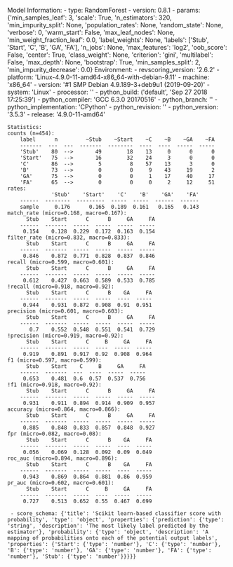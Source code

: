 Model Information:
	 - type: RandomForest
	 - version: 0.8.1
	 - params: {'min_samples_leaf': 3, 'scale': True, 'n_estimators': 320, 'min_impurity_split': None, 'population_rates': None, 'random_state': None, 'verbose': 0, 'warm_start': False, 'max_leaf_nodes': None, 'min_weight_fraction_leaf': 0.0, 'label_weights': None, 'labels': ['Stub', 'Start', 'C', 'B', 'GA', 'FA'], 'n_jobs': None, 'max_features': 'log2', 'oob_score': False, 'center': True, 'class_weight': None, 'criterion': 'gini', 'multilabel': False, 'max_depth': None, 'bootstrap': True, 'min_samples_split': 2, 'min_impurity_decrease': 0.0}
	Environment:
	 - revscoring_version: '2.6.2'
	 - platform: 'Linux-4.9.0-11-amd64-x86_64-with-debian-9.11'
	 - machine: 'x86_64'
	 - version: '#1 SMP Debian 4.9.189-3+deb9u1 (2019-09-20)'
	 - system: 'Linux'
	 - processor: ''
	 - python_build: ('default', 'Sep 27 2018 17:25:39')
	 - python_compiler: 'GCC 6.3.0 20170516'
	 - python_branch: ''
	 - python_implementation: 'CPython'
	 - python_revision: ''
	 - python_version: '3.5.3'
	 - release: '4.9.0-11-amd64'
	
	Statistics:
	counts (n=454):
		label      n         ~Stub    ~Start    ~C    ~B    ~GA    ~FA
		-------  ---  ---  -------  --------  ----  ----  -----  -----
		'Stub'    80  -->       49        18    13     0      0      0
		'Start'   75  -->       16        32    24     3      0      0
		'C'       86  -->        5         8    57    13      3      0
		'B'       73  -->        0         0     9    43     19      2
		'GA'      75  -->        0         0     1    17     40     17
		'FA'      65  -->        0         0     0     2     12     51
	rates:
		          'Stub'    'Start'    'C'    'B'    'GA'    'FA'
		------  --------  ---------  -----  -----  ------  ------
		sample     0.176      0.165  0.189  0.161   0.165   0.143
	match_rate (micro=0.168, macro=0.167):
		  Stub    Start      C      B     GA     FA
		------  -------  -----  -----  -----  -----
		 0.154    0.128  0.229  0.172  0.163  0.154
	filter_rate (micro=0.832, macro=0.833):
		  Stub    Start      C      B     GA     FA
		------  -------  -----  -----  -----  -----
		 0.846    0.872  0.771  0.828  0.837  0.846
	recall (micro=0.599, macro=0.601):
		  Stub    Start      C      B     GA     FA
		------  -------  -----  -----  -----  -----
		 0.612    0.427  0.663  0.589  0.533  0.785
	!recall (micro=0.918, macro=0.92):
		  Stub    Start      C      B    GA     FA
		------  -------  -----  -----  ----  -----
		 0.944    0.931  0.872  0.908  0.91  0.951
	precision (micro=0.601, macro=0.603):
		  Stub    Start      C      B     GA     FA
		------  -------  -----  -----  -----  -----
		   0.7    0.552  0.548  0.551  0.541  0.729
	!precision (micro=0.919, macro=0.92):
		  Stub    Start      C     B     GA     FA
		------  -------  -----  ----  -----  -----
		 0.919    0.891  0.917  0.92  0.908  0.964
	f1 (micro=0.597, macro=0.599):
		  Stub    Start    C     B     GA     FA
		------  -------  ---  ----  -----  -----
		 0.653    0.481  0.6  0.57  0.537  0.756
	!f1 (micro=0.918, macro=0.92):
		  Stub    Start      C      B     GA     FA
		------  -------  -----  -----  -----  -----
		 0.931    0.911  0.894  0.914  0.909  0.957
	accuracy (micro=0.864, macro=0.866):
		  Stub    Start      C      B     GA     FA
		------  -------  -----  -----  -----  -----
		 0.885    0.848  0.833  0.857  0.848  0.927
	fpr (micro=0.082, macro=0.08):
		  Stub    Start      C      B    GA     FA
		------  -------  -----  -----  ----  -----
		 0.056    0.069  0.128  0.092  0.09  0.049
	roc_auc (micro=0.894, macro=0.896):
		  Stub    Start      C      B    GA     FA
		------  -------  -----  -----  ----  -----
		 0.943    0.869  0.864  0.881  0.86  0.959
	pr_auc (micro=0.602, macro=0.601):
		  Stub    Start      C     B     GA     FA
		------  -------  -----  ----  -----  -----
		 0.727    0.513  0.652  0.55  0.467  0.699
	
	 - score_schema: {'title': 'Scikit learn-based classifier score with probability', 'type': 'object', 'properties': {'prediction': {'type': 'string', 'description': 'The most likely label predicted by the estimator'}, 'probability': {'type': 'object', 'description': 'A mapping of probabilities onto each of the potential output labels', 'properties': {'Start': {'type': 'number'}, 'C': {'type': 'number'}, 'B': {'type': 'number'}, 'GA': {'type': 'number'}, 'FA': {'type': 'number'}, 'Stub': {'type': 'number'}}}}}

